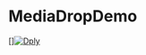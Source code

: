 # MediaDropDemo

[][![Dply](https://dply.co/b.svg)](https://dply.co/b/9FVqYWHa) 
          
          
